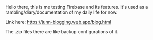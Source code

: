 Hello there, this is me testing Firebase and its features.
It's used as a rambling/diary/documentation of my daily life for now.

Link here: https://junn-blogging.web.app/blog.html

The .zip files there are like backup configurations of it.
